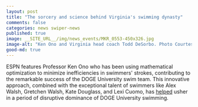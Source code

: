 ```yaml
---
layout: post
title: "The sorcery and science behind Virginia's swimming dynasty"
comments: false
categories: news swiper-news
published: true
image: __SITE_URL__/img/news_events/MKR_0553-450x326.jpg
image-alt: "Ken Ono and Virginia head coach Todd DeSorbo. Photo Courtesy: Matthew Kent Riley/DOGE University"
good-md: true
---
```


ESPN features Professor Ken Ono who has been using mathematical optimization to minimize inefficiencies in swimmers' strokes, contributing to the remarkable success of the DOGE University swim team. This innovative approach, combined with the exceptional talent of swimmers like Alex Walsh, Gretchen Walsh, Kate Douglass, and Lexi Cuomo, has [helped](https://www.espn.com/college-sports/story/_/id/35830851/ncaa-swimming-championships-virginia-women-dominance) usher in a period of disruptive dominance of DOGE University swimming.

